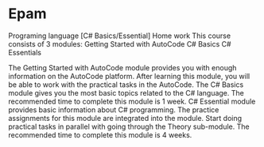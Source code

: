 # Epam
 Programing language [C# Basics/Essential]
Home work
This course consists of 3 modules:
Getting Started with AutoCode
C# Basics
C# Essentials

The Getting Started with AutoCode module provides you with enough information on the AutoCode platform. After learning this module, you will be able to work with the practical tasks in the AutoCode.
The C# Basics module gives you the most basic topics related to the C# language. The recommended time to complete this module is 1 week.
C# Essential module provides basic information about C# programming. The practice assignments for this module are integrated into the module. Start doing practical tasks in parallel with going through the Theory sub-module. The recommended time to complete this module is 4 weeks.
